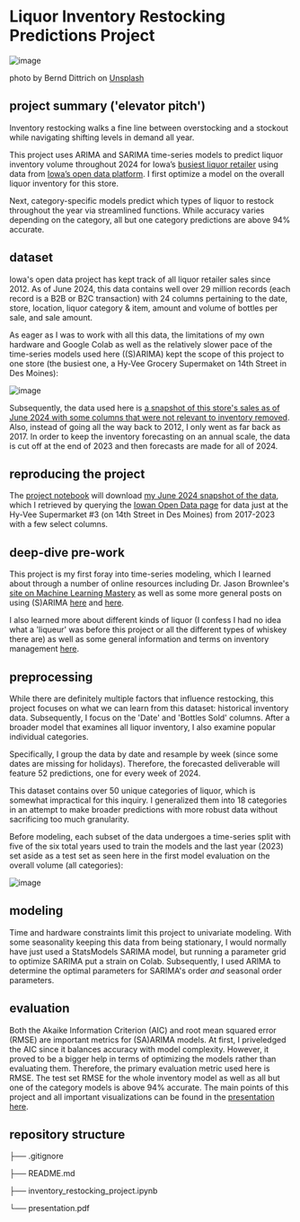 # Liquor Inventory Restocking Predictions Project

![image](https://github.com/joeldmott/inventory_project/assets/51928528/2dca376c-3eea-4309-8948-00ea3ef46ecf)

photo by Bernd Dittrich on [Unsplash](https://unsplash.com/photos/a-row-of-bottles-of-whiskey-sitting-on-a-shelf-5h3a4N2jqhg)


## project summary ('elevator pitch')

Inventory restocking walks a fine line between overstocking and a stockout while navigating shifting levels in demand all year.

This project uses ARIMA and SARIMA time-series models to predict liquor inventory volume throughout 2024 for Iowa’s [busiest liquor retailer](https://www.hy-vee.com/stores/detail.aspx?s=49) using data from [Iowa’s open data platform](https://data.iowa.gov/Sales-Distribution/Iowa-Liquor-Sales/m3tr-qhgy/about_data). I first optimize a model on the overall liquor inventory for this store.

Next, category-specific models predict which types of liquor to restock throughout the year via streamlined functions. While accuracy varies depending on the category, all but one category predictions are above 94% accurate.

##  dataset

Iowa's open data project has kept track of all liquor retailer sales since 2012. As of June 2024, this data contains well over 29 million records (each record is a B2B or B2C transaction) with 24 columns pertaining to the date, store, location, liquor category & item, amount and volume of bottles per sale, and sale amount.

As eager as I was to work with all this data, the limitations of my own hardware and Google Colab as well as the relatively slower pace of the time-series models used here ((S)ARIMA) kept the scope of this project to one store (the busiest one, a Hy-Vee Grocery Supermaket on 14th Street in Des Moines):

![image](https://github.com/joeldmott/inventory_project/assets/51928528/a99cca9a-3b91-42cc-9d77-7592edfdce6c)

Subsequently, the data used here is [a snapshot of this store's sales as of June 2024 with some columns that were not relevant to inventory removed](https://www.kaggle.com/datasets/joelmott/liquor-inventory-dataset). Also, instead of going all the way back to 2012, I only went as far back as 2017. In order to keep the inventory forecasting on an annual scale, the data is cut off at the end of 2023 and then forecasts are made for all of 2024.

## reproducing the project

The [project notebook](https://colab.research.google.com/drive/1l3t-A3192pO0R2OuVuXn5PY61f7J7d84#scrollTo=ioRm9ijRls5G) will download [my June 2024 snapshot of the data](https://www.kaggle.com/datasets/joelmott/liquor-inventory-dataset), which I retrieved by querying the [Iowan Open Data page](https://data.iowa.gov/Sales-Distribution/Iowa-Liquor-Sales/m3tr-qhgy/about_data) for data just at the Hy-Vee Supermarket #3 (on 14th Street in Des Moines) from 2017-2023 with a few select columns. 

## deep-dive pre-work

This project is my first foray into time-series modeling, which I learned about through a number of online resources including Dr. Jason Brownlee's [site on Machine Learning Mastery](https://machinelearningmastery.com/time-series-seasonality-with-python/) as well as some more general posts on using (S)ARIMA [here](https://medium.com/@sophiamoullin_sac/arima-vs-sarima-vs-sarimax-03dd04fc7c66#:~:text=ARIMA%2C%20SARIMA%2C%20and%20SARIMAX%20models,accuracy%20by%20incorporating%20exogenous%20variables.) and [here](https://zerotomastery.io/blog/arima-sarima-sarimax-explained/).

I also learned more about different kinds of liquor (I confess I had no idea what a 'liqueur' was before this project or all the different types of whiskey there are) as well as some general information and terms on inventory management [here](https://www.shipbob.com/blog/demand-forecasting/).

## preprocessing

While there are definitely multiple factors that influence restocking, this project focuses on what we can learn from this dataset: historical inventory data. Subsequently, I focus on the 'Date' and 'Bottles Sold' columns. After a broader model that examines all liquor inventory, I also examine popular individual categories.

Specifically, I group the data by date and resample by week (since some dates are missing for holidays). Therefore, the forecasted deliverable will feature 52 predictions, one for every week of 2024.

This dataset contains over 50 unique categories of liquor, which is somewhat impractical for this inquiry. I generalized them into 18 categories in an attempt to make broader predictions with more robust data without sacrificing too much granularity.

Before modeling, each subset of the data undergoes a time-series split with five of the six total years used to train the models and the last year (2023) set aside as a test set as seen here in the first model evaluation on the overall volume (all categories): 

![image](https://github.com/joeldmott/inventory_project/assets/51928528/cb9e23ce-1efe-4949-bf44-3cde3a078521)

## modeling

Time and hardware constraints limit this project to univariate modeling. With some seasonality keeping this data from being stationary, I would normally have just used a StatsModels SARIMA model, but running a parameter grid to optimize SARIMA put a strain on Colab. Subsequently, I used ARIMA to determine the optimal parameters for SARIMA's order *and* seasonal order parameters.

## evaluation

Both the Akaike Information Criterion (AIC) and root mean squared error (RMSE) are important metrics for (SA)ARIMA models. At first, I priveledged the AIC since it balances accuracy with model complexity. However, it proved to be a bigger help in terms of optimizing the models rather than evaluating them. Therefore, the primary evaluation metric used here is RMSE. The test set RMSE for the whole inventory model as well as all but one of the category models is above 94% accurate. The main points of this project and all important visualizations can be found in the [presentation here](https://github.com/joeldmott/inventory_project/blob/main/presentation.pdf).

## repository structure
├── .gitignore

├── README.md

├── inventory_restocking_project.ipynb

└── presentation.pdf
